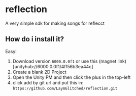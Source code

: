 # reflection
A very simple sdk for making songs for reflecct

## How do i install it?
Easy!
1. Download version `6000.0.0f1` or use this (magnet link)[unityhub://6000.0.0f1/4ff56b3ea44c]
2. Create a blank 2D Project
3. Open the Unity PM and then click the plus in the top-left
4. click add by git url and put this in: `https://github.com/LaymGlitched/reflection.git`
